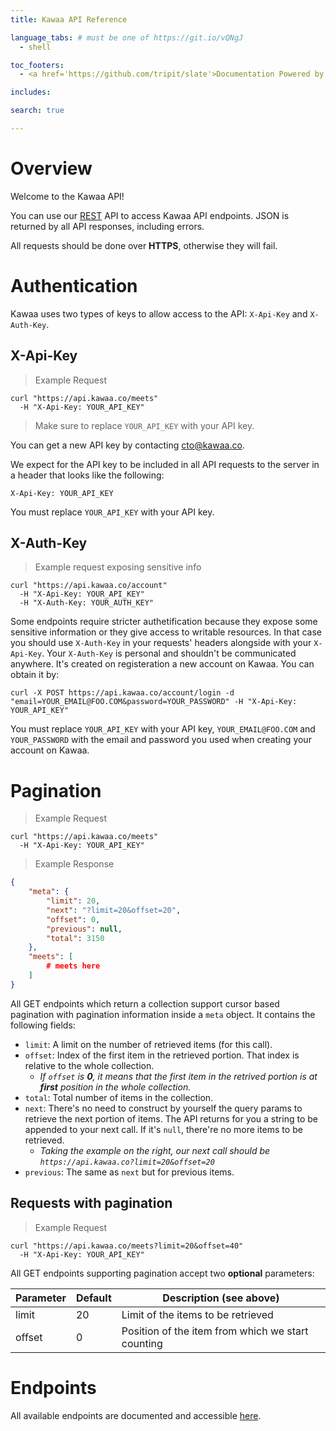 ```yaml
---
title: Kawaa API Reference

language_tabs: # must be one of https://git.io/vQNgJ
  - shell

toc_footers:
  - <a href='https://github.com/tripit/slate'>Documentation Powered by Slate</a>

includes:

search: true

---
```


# Overview

Welcome to the Kawaa API!

You can use our [REST](https://en.wikipedia.org/wiki/Representational_state_transfer) API to access Kawaa API endpoints. 
JSON is returned by all API responses, including errors.

All requests should be done over **HTTPS**, otherwise they will fail.

# Authentication

Kawaa uses two types of keys to allow access to the API: `X-Api-Key` and `X-Auth-Key`.

## X-Api-Key

> Example Request

```shell
curl "https://api.kawaa.co/meets"
  -H "X-Api-Key: YOUR_API_KEY"
```

> Make sure to replace `YOUR_API_KEY` with your API key.

You can get a new API key by contacting [cto@kawaa.co](mailto:cto@kawaa.co).

We expect for the API key to be included in all API requests to the server in a header that looks like the following:

`X-Api-Key: YOUR_API_KEY`

<aside class="notice">
You must replace <code>YOUR_API_KEY</code> with your API key.
</aside>

## X-Auth-Key

> Example request exposing sensitive info

```shell
curl "https://api.kawaa.co/account"
  -H "X-Api-Key: YOUR_API_KEY"
  -H "X-Auth-Key: YOUR_AUTH_KEY"
```
Some endpoints require stricter authetification because they expose some sensitive information or they give access to writable resources.
In that case you should use `X-Auth-Key` in your requests' headers alongside with your `X-Api-Key`. Your `X-Auth-Key` is personal and shouldn't be communicated anywhere.
It's created on registeration a new account on Kawaa. You can obtain it by:

`curl -X POST https://api.kawaa.co/account/login
	-d "email=YOUR_EMAIL@FOO.COM&password=YOUR_PASSWORD" -H "X-Api-Key: YOUR_API_KEY" `

<aside class="notice">
You must replace <code>YOUR_API_KEY</code> with your API key, <code>YOUR_EMAIL@FOO.COM</code> and <code>YOUR_PASSWORD</code> with the email and password you used when creating your account on Kawaa.
</aside>

# Pagination

> Example Request

```shell
curl "https://api.kawaa.co/meets"
  -H "X-Api-Key: YOUR_API_KEY"
```

> Example Response

```json
{
	"meta": {
		"limit": 20,
		"next": "?limit=20&offset=20",
		"offset": 0,
		"previous": null,
		"total": 3150
	},
	"meets": [
		# meets here
	]
}
```

All GET endpoints which return a collection support cursor based pagination with pagination information inside a `meta` object.
It contains the following fields:

- `limit`: A limit on the number of retrieved items (for this call).
- `offset`: Index of the first item in the retrieved portion. That index is relative to the whole collection.
	- _If `offset` is **0**, it means that the first item in the retrived portion is at **first** position in the whole collection._
- `total`: Total number of items in the collection.
- `next`: There's no need to construct by yourself the query params to retrieve the next portion of items. The API returns for you a string to be appended to your next call.
If it's `null`, there're no more items to be retrieved.
	- _Taking the example on the right, our next call should be `https://api.kawaa.co?limit=20&offset=20`_
- `previous`: The same as `next` but for previous items.

## Requests with pagination

> Example Request

```shell
curl "https://api.kawaa.co/meets?limit=20&offset=40"
  -H "X-Api-Key: YOUR_API_KEY"
```

All GET endpoints supporting pagination accept two **optional** parameters:

Parameter | Default | Description (see above)
--------- | ------- | -----------
limit | 20 | Limit of the items to be retrieved
offset | 0 | Position of the item from which we start counting

# Endpoints

All available endpoints are documented and accessible [here](https:/api.kawaa.co/documentation).
